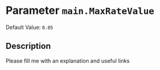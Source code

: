 # Parameter `main.MaxRateValue`
Default Value: `0.05`

## Description
Please fill me with an explanation and useful links

